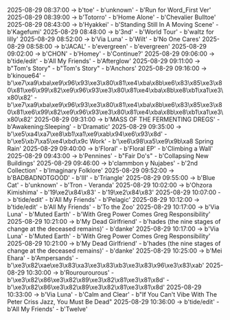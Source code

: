 2025-08-29 08:37:00 -> b'toe' - b'unknown' - b'Run for Word_First Ver'
2025-08-29 08:39:00 -> b'Totorro' - b'Home Alone' - b'Chevalier Bulltoe'
2025-08-29 08:43:00 -> b'Hyakkei' - b'Standing Still In A Moving Scene' - b'Kagefumi'
2025-08-29 08:48:00 -> b'3nd' - b'World Tour' - b'waltz for lilly'
2025-08-29 08:52:00 -> b'Via Luna' - b'Wilt' - b'No One Cares'
2025-08-29 08:58:00 -> b'JACAL' - b'evergreen' - b'evergreen'
2025-08-29 09:02:00 -> b'CHON' - b'Homey' - b'Continue?'
2025-08-29 09:06:00 -> b'tide/edit' - b'All My Friends' - b'Afterglow'
2025-08-29 09:11:00 -> b"Tom's Story" - b"Tom's Story" - b'Anchors'
2025-08-29 09:16:00 -> b'kinoue64' - b'\xe7\xa9\xba\xe9\x96\x93\xe3\x80\x81\xe4\xba\x8b\xe6\x83\x85\xe3\x80\x81\xe6\x99\x82\xe9\x96\x93\xe3\x80\x81\xe4\xba\x8b\xe8\xb1\xa1\xe3\x80\x82' - b'\xe7\xa9\xba\xe9\x96\x93\xe3\x80\x81\xe4\xba\x8b\xe6\x83\x85\xe3\x80\x81\xe6\x99\x82\xe9\x96\x93\xe3\x80\x81\xe4\xba\x8b\xe8\xb1\xa1\xe3\x80\x82'
2025-08-29 09:31:00 -> b'MASS OF THE FERMENTING DREGS' - b'Awakening:Sleeping' - b'Dramatic'
2025-08-29 09:35:00 -> b'\xe5\xa4\xa7\xe8\xb1\xa1\xe9\xab\x94\xe6\x93\x8d' - b'\xe5\xb7\xa5\xe4\xbd\x9c Work' - b'\xe6\x98\xa5\xe9\x9b\xa8 Spring Rain'
2025-08-29 09:40:00 -> b'Floral' - b'Floral EP' - b'Climbing a Wall'
2025-08-29 09:43:00 -> b'Pennines' - b"Fair Do's" - b'Collapsing New Buildings'
2025-08-29 09:46:00 -> b'clammbon y Nujabes' - b'2nd Collection' - b'Imaginary Folklore'
2025-08-29 09:52:00 -> b'BADBADNOTGOOD' - b'III' - b'Triangle'
2025-08-29 09:55:00 -> b'Blue Cat' - b'unknown' - b'Tron - Veranda'
2025-08-29 10:02:00 -> b'Ohzora Kimishima' - b'19\xe2\x84\x83' - b'19\xe2\x84\x83'
2025-08-29 10:07:00 -> b'tide/edit' - b'All My Friends' - b'Pelagic'
2025-08-29 10:12:00 -> b'tide/edit' - b'All My Friends' - b'To the Zoo'
2025-08-29 10:17:00 -> b'Via Luna' - b'Muted Earth' - b'With Greg Power Comes Greg Responsibility'
2025-08-29 10:21:00 -> b'My Dead Girlfriend' - b'hades (the nine stages of change at the deceased remains)' - b'danke'
2025-08-29 10:17:00 -> b'Via Luna' - b'Muted Earth' - b'With Greg Power Comes Greg Responsibility'
2025-08-29 10:21:00 -> b'My Dead Girlfriend' - b'hades (the nine stages of change at the deceased remains)' - b'danke'
2025-08-29 10:25:00 -> b'Mei Ehara' - b'Ampersands' - b'\xe3\x82\xae\xe3\x83\xa3\xe3\x83\xb3\xe3\x83\x96\xe3\x83\xab'
2025-08-29 10:30:00 -> b'Rourourourous' - b'\xe3\x82\x86\xe3\x82\x89\xe3\x82\x81\xe3\x81\x8d' - b'\xe3\x82\x86\xe3\x82\x89\xe3\x82\x81\xe3\x81\x8d'
2025-08-29 10:33:00 -> b'Via Luna' - b'Calm and Clear' - b"If You Can't Vibe With The Peter Criss Jazz, You Must Be Dead"
2025-08-29 10:36:00 -> b'tide/edit' - b'All My Friends' - b'Twelve'
